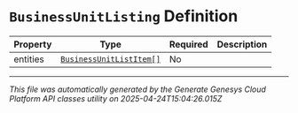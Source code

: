 # `BusinessUnitListing` Definition

| Property | Type | Required | Description |
|----------|------|----------|-------------|
| entities | [`BusinessUnitListItem[]`](businessunitlistitem-definition.md) | No |  |

---

*This file was automatically generated by the Generate Genesys Cloud Platform API classes utility on 2025-04-24T15:04:26.015Z*